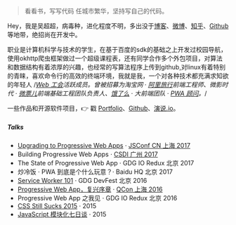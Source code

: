 > 看看书，写写代码
> 任城市繁华，坚持写自己的代码。

Hey，我是吴超超，病毒种，进化程度不明，多出没于[博客](https://jwwc.github.io)、[微博](weibo.com/jwwc)、[知乎](https://www.zhihu.com/people/jwwc/activities)、[Github](http://github.com/jwwc) 等地带，绝招尚在开发中。

职业是计算机科学与技术的学生，在基于百度的sdk的基础之上开发过校园导航，使用okhttp爬虫框架做过一个超级课程表，还有同学合作多个外包项目，对算法和数据结构有着浓厚的兴趣，也经常的写算法程序上传到github,对linux有着特别的青睐，喜欢命令行的高效的终端环境，我就是我，一个对各种技术都充满求知欲的年轻人
/*[Web 工会](https://medium.com/ben-and-dion/team-web-3315aa447fb2#.359a9c6cl)活跃成员。曾被招募为淘宝网 · [阿里旅行](http://alitrip.com)前端工程师、微影时代 · [微票儿](http://www.wepiao.com/?r=movie)前端基础工程团队负责人、[饿了么](https://ele.me/) · 大前端团队 · [PWA 顾问](https://medium.com/elemefe/upgrading-ele-me-to-progressive-web-app-2a446832e509)。*/

一些作品和开源软件项目，👉 戳 [Portfolio](/portfolio)、[Github](http://github.com/jwwc)、[演说.io](http://https://zhuanlan.zhihu.com/p/21280918)。 


##### Talks

- [Upgrading to Progressive Web Apps][9] · [JSConf CN 上海 2017](http://2017.jsconf.cn/)
- Building Progressive Web Apps · [CSDI 广州 2017](http://www.csdisummit.com/)
- The State of Progressive Web App · GDG IO Redux 北京 2017
- 炒冷饭 · PWA 到底是个什么玩意？· Baidu HQ 北京 2017
- [Service Worker 101][5] · GDG DevFest 北京 2016
- [Progressive Web App，复兴序章][4] · [QCon 上海 2016](http://2016.qconshanghai.com/presentation/3111)
- Progressive Web App 之我见 · GDG IO Redux 北京 2016
- [CSS Still Sucks 2015][2] · 2015
- [JavaScript 模块化七日谈][1] · 2015

[1]: //huangxuan.me/2015/07/09/js-module-7day/
[2]: //huangxuan.me/2015/12/28/css-sucks-2015/
[3]: //huangxuan.me/2016/06/05/pwa-in-my-pov/
[4]: //huangxuan.me/2016/10/20/pwa-qcon2016/
[5]: //huangxuan.me/2016/11/20/sw-101-gdgdf/
[6]: https://yanshuo.io/assets/player/?deck=58ac8598b123db0067292f92 "PWA Rehashing"
[7]: https://yanshuo.io/assets/player/?deck=593ad6fbfe88c2006a0a0d6d "The State of PWA"
[8]: https://yanshuo.io/assets/player/?deck=594d673d570c357d0698a950 "Building PWA"
[9]: //huangxuan.me/jsconfcn2017/
